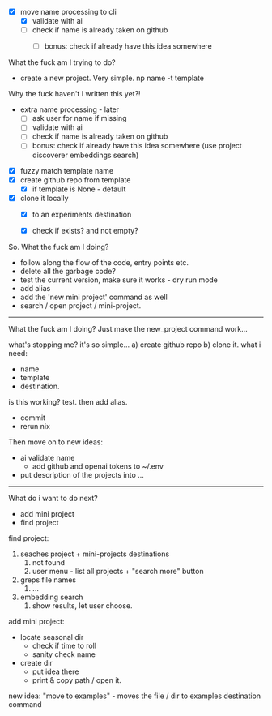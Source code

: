- [x] move name processing to cli
  - [x] validate with ai
  - [ ] check if name is already taken on github
    - [ ] bonus: check if already have this idea somewhere


What the fuck am I trying to do?

- create a new project.
Very simple.
np name -t template

Why the fuck haven't I written this yet?!

- extra name processing - later
  - [ ] ask user for name if missing
  - [ ] validate with ai
  - [ ] check if name is already taken on github
  - [ ] bonus: check if already have this idea somewhere (use project discoverer embeddings search)
- [x] fuzzy match template name
- [x] create github repo from template
  - [x] if template is None - default
- [x] clone it locally
  - [x] to an experiments destination
  - [x] check if exists? and not empty?



So. What the fuck am I doing?

- follow along the flow of the code, entry points etc.
- delete all the garbage code?
- test the current version, make sure it works - dry run mode
- add alias
- add the 'new mini project' command as well
- search / open project / mini-project. 



----
What the fuck am I doing?
Just make the new_project command work...

what's stopping me?
it's so simple...
a) create github repo
b) clone it.
what i need:
- name
- template
- destination.

is this working? test. then add alias. 
- commit
- rerun nix

Then move on to new ideas:
- ai validate name
  - add github and openai tokens to ~/.env
- put description of the projects into ...

----
What do i want to do next?
- add mini project
- find project

find project:
1) seaches project + mini-projects destinations
   1) not found
   2) user menu - list all projects + "search more" button
2) greps file names
   1) ...
3) embedding search
   1) show results, let user choose.

add mini project:
- locate seasonal dir
  - check if time to roll
  - sanity check name
- create dir
  - put idea there
  - print & copy path / open it.

new idea:
"move to examples" - moves the file / dir to examples destination command